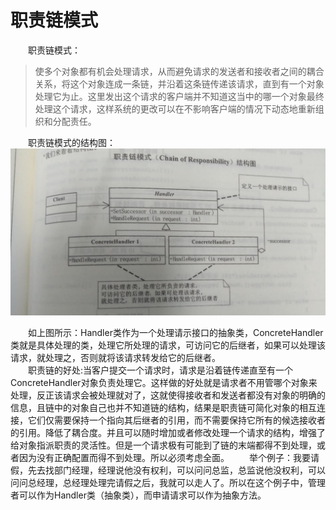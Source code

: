 # 职责链模式 #
　　职责链模式：
> 使多个对象都有机会处理请求，从而避免请求的发送者和接收者之间的耦合关系，将这个对象连成一条链，并沿着这条链传递该请求，直到有一个对象处理它为止。这里发出这个请求的客户端并不知道这当中的哪一个对象最终处理这个请求，这样系统的更改可以在不影响客户端的情况下动态地重新组织和分配责任。

　　职责链模式的结构图：
![](https://github.com/herodll/myblog/blob/master/designPattern/%E8%AE%BE%E8%AE%A1%E6%A8%A1%E5%BC%8F%E5%9F%BA%E7%A1%80%E7%AF%87/%E6%A8%A1%E5%BC%8F%E7%BB%93%E6%9E%84%E5%9B%BE/%E8%81%8C%E8%B4%A3%E9%93%BE%E6%A8%A1%E5%BC%8F%E7%BB%93%E6%9E%84%E5%9B%BE.jpg)

　　如上图所示：Handler类作为一个处理请示接口的抽象类，ConcreteHandler类就是具体处理的类，处理它所处理的请求，可访问它的后继者，如果可以处理该请求，就处理之，否则就将该请求转发给它的后继者。<br>
　　职责链的好处:当客户提交一个请求时，请求是沿着链传递直至有一个ConcreteHandler对象负责处理它。这样做的好处就是请求者不用管哪个对象来处理，反正该请求会被处理就对了，这就使得接收者和发送者都没有对象的明确的信息，且链中的对象自己也并不知道链的结构，结果是职责链可简化对象的相互连接，它们仅需要保持一个指向其后继者的引用，而不需要保持它所有的候选接收者的引用。降低了耦合度。并且可以随时增加或者修改处理一个请求的结构，增强了给对象指派职责的灵活性。但是一个请求极有可能到了链的末端都得不到处理，或者因为没有正确配置而得不到处理。所以必须考虑全面。
　　举个例子：我要请假，先去找部门经理，经理说他没有权利，可以问问总监，总监说他没权利，可以问问总经理，总经理处理完请假之后，我就可以走人了。所以在这个例子中，管理者可以作为Handler类（抽象类），而申请请求可以作为抽象方法。
